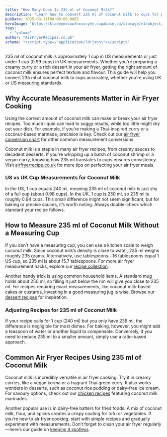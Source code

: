 ```yaml
---
title: "How Many Cups Is 235 ml of Coconut Milk?"
description: "Learn how to convert 235 ml of coconut milk to cups for perfect air fryer recipes every time. Get accurate measurements in seconds!"
pubDate: 2025-08-11T00:00:00.000Z
heroImage: "https://klueoymssxwfnxsvcyhv.supabase.co/storage/v1/object/public/md/how-many-cups-is-235-ml-of-coconut-milk-af4c70ae.webp"
tags:
  - "volume"
author: "AirFryerRecipes.co.uk"
schema: "<script type=\"application/ld+json\"></script>"
---
```


<p>235 ml of coconut milk is approximately 1 cup in US measurements or just under 1 cup (0.99 cups) in UK measurements. Whether you're preparing a creamy curry or a rich dessert in your air fryer, getting the right amount of coconut milk ensures perfect texture and flavour. This guide will help you convert 235 ml of coconut milk to cups accurately, whether you're using UK or US measuring standards.</p>  

<h2>Why Accurate Measurements Matter in Air Fryer Cooking</h2>  
<p>Using the correct amount of coconut milk can make or break your air fryer recipes. Too much liquid can lead to soggy results, while too little might dry out your dish. For example, if you're making a Thai-inspired curry or a coconut-based marinade, precision is key. Check out our <a href=https://www.airfryerrecipe.co.uk/air-fryer-conversion-chart>air fryer conversion chart</a> for other common measurement conversions.</p>  

<p>Coconut milk is a staple in many air fryer recipes, from creamy sauces to decadent desserts. If you're whipping up a batch of coconut shrimp or a vegan curry, knowing how 235 ml translates to cups ensures consistency. Visit <a href=https://www.airfryerrecipe.co.uk>airfryerrecipe.co.uk</a> for more tips on perfecting your air fryer meals.</p>  

<h3>US vs UK Cup Measurements for Coconut Milk</h3>  
<p>In the US, 1 cup equals 240 ml, meaning 235 ml of coconut milk is just shy of a full cup (about 0.98 cups). In the UK, 1 cup is 250 ml, so 235 ml is roughly 0.94 cups. This small difference might not seem significant, but for baking or precise sauces, it’s worth noting. Always double-check which standard your recipe follows.</p>  

<h2>How to Measure 235 ml of Coconut Milk Without a Measuring Cup</h2>  
<p>If you don’t have a measuring cup, you can use a kitchen scale to weigh coconut milk. Since coconut milk’s density is close to water, 235 ml weighs roughly 235 grams. Alternatively, use tablespoons—16 tablespoons equal 1 US cup, so 235 ml is about 15.7 tablespoons. For more air fryer measurement hacks, explore our <a href=https://www.airfryerrecipe.co.uk/recipes>recipe collection</a>.</p>  

<p>Another handy trick is using common household items. A standard mug holds about 250 ml, so filling it just below the rim will give you close to 235 ml. For recipes requiring exact measurements, like coconut milk-based cakes or custards, investing in a good measuring jug is wise. Browse our <a href=https://www.airfryerrecipe.co.uk/recipe-category/dessert>dessert recipes</a> for inspiration.</p>  

<h3>Adjusting Recipes for 235 ml of Coconut Milk</h3>  
<p>If your recipe calls for 1 cup (240 ml) but you only have 235 ml, the difference is negligible for most dishes. For baking, however, you might add a teaspoon of water or another liquid to compensate. Conversely, if you need to reduce 235 ml to a smaller amount, simply use a ratio-based approach.</p>  

<h2>Common Air Fryer Recipes Using 235 ml of Coconut Milk</h2>  
<p>Coconut milk is incredibly versatile in air fryer cooking. Try it in creamy curries, like a vegan korma or a fragrant Thai green curry. It also works wonders in desserts, such as coconut rice pudding or dairy-free ice cream. For savoury options, check out our <a href=https://www.airfryerrecipe.co.uk/recipe-category/chicken>chicken recipes</a> featuring coconut milk marinades.</p>  

<p>Another popular use is in dairy-free batters for fried foods. A mix of coconut milk, flour, and spices creates a crispy coating for tofu or vegetables. If you're new to air fryer cooking, start with simple recipes and gradually experiment with measurements. Don’t forget to clean your air fryer regularly—here’s our guide on <a href=https://www.airfryerrecipe.co.uk/air-fryer-cleaner>keeping it spotless</a>.</p>